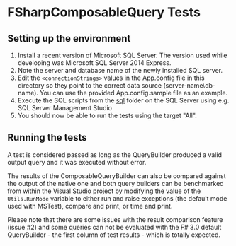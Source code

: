 FSharpComposableQuery Tests
===========================

Setting up the environment
-----------------------
1. Install a recent version of Microsoft SQL Server. The version used while developing was Microsoft SQL Server 2014 Express. 
2. Note the server and database name of the newly installed SQL server.
3. Edit the `<connectionStrings>` values in the App.config file in this directory so they point to the correct data source (server-name\db-name). You can use the provided App.config.sample file as an example. 
3. Execute the SQL scripts from the [sql](/sql) folder on the SQL Server using e.g. SQL Server Management Studio
4. You should now be able to run the tests using the target "All". 

Running the tests
-----------------
A test is considered passed as long as the QueryBuilder produced a valid output query and it was executed without error. 

The results of the ComposableQueryBuilder can also be compared against the output of the native one and both query builders can be benchmarked from within the Visual Studio project by modifying the value of the `Utils.RunMode` variable to either run and raise exceptions (the default mode used with MSTest), compare and print, or time and print. 

Please note that there are some issues with the result comparison feature (issue #2) and some queries can not be evaluated with the F# 3.0 default QueryBuilder - the first column of test results - which is totally expected. 